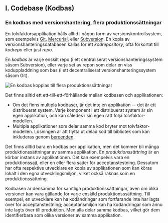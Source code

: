 ## I. Codebase (Kodbas)
### En kodbas med versionshantering, flera produktionssättningar

En tolvfaktorsapplikation hålls alltid i någon form av versionskontrollsystem, som exempelvis [Git](http://git-scm.com/), [Mercurial](https://www.mercurial-scm.org/), eller [Subversion](http://subversion.apache.org/). En kopia av versionshanteringsdatabasen kallas för ett *kodrepository*, ofta förkortat till *kodrepo* eller just *repo*.

En *kodbas* är varje enskilt repo (i ett centraliserat versionshanteringssystem såsom Subversion), eller varje set av repon som delar en viss koduppladdning som bas (i ett decentraliserat versionshanteringssystem såsom Git).

![En kodbas kopplas till flera produktionssättningar](/images/codebase-deploys.png)

Det finns alltid ett ett-till-ett-förhållande mellan kodbasen och applikationen:

* Om det finns multipla kodbaser, är det inte en applikation -- det är ett distribuerat system. Varje komponent i ett distribuerat system är sin egen applikation, och kan således i sin egen rätt följa tolvfaktor-modellen.
* Multipla applikationer som delar samma kod bryter mot tolvfaktor-modellen. Lösningen är att flytta ut delad kod till bibliotek som kan inkluderas genom [beroenden](./dependencies).

Det finns alltid bara en kodbas per applikation, men det kommer bli många produktionssättningar av samma applikation. En *produktionssättning* är en körbar instans av applikationen. Det kan exempelvis vara en produktionssajt, eller en eller flera sajter för acceptanstestning. Dessutom har ofta respektive utvecklare en kopia av applikationen som kan köras lokalt i den egna utvecklingsmiljön, vilket också räknas som en produktionssättning.

Kodbasen är densamma för samtliga produktionssättningar, även om olika versioner kan vara gällande för varje enskild produktionsssättning. Till exempel, en utvecklare kan ha kodändringar som fortfarande inte har lagts över för acceptanstestning; acceptansmiljön kan ha kodändringar som ännu inte lagts över till produktion. Men alla delar samma kodbas, vilket gör dem identifierbara som olika versioner av samma applikation.
